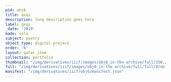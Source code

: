 ```yaml
---
pid: obj6
title: qxqi
description: long description goes here
label: qxqi
_date: '2019'
made: solo
subject: poetry
object_type: digital project
order: '6'
layout: qatar_item
collection: portfolio
thumbnail: "/img/derivatives/iiif/images/obj6_in-the-archive/full/250,/0/default.jpg"
full: "/img/derivatives/iiif/images/obj6_in-the-archive/full/full/0/default.jpg"
manifest: "/img/derivatives/iiif/obj6/manifest.json"
---
```

